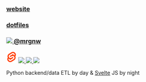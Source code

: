 

### [website](https://mrgnw.dev)
### [dotfiles](https://github.com/mrgnw/dotfiles)


<h3>
         <a href="https://twitter.com/mrgnw">
         <img src="https://svgshare.com/i/Mom.svg" width="14"></img> 
         @mrgnw
         </a>
</h3>



<div>
         <a href="https://svelte.dev"><img src="https://raw.githubusercontent.com/sveltejs/branding/master/svelte-logo.svg" width="28"></img></a>
         <a href="https://fastapi.tiangolo.com">
                  <img src="https://upload.wikimedia.org/wikipedia/commons/c/c3/Python-logo-notext.svg" width="30"></img>
                  <img src="https://svgshare.com/i/Mpb.svg" width="32"></img>
         </a>
         <a href="https://postgresql.org">
         <img src="https://wiki.postgresql.org/images/a/a4/PostgreSQL_logo.3colors.svg" width="28"></img>
         </a>
         
<div>

Python backend/data ETL by day & [Svelte](https://svelte.dev) JS by night

